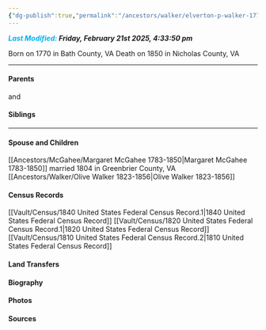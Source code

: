 ```yaml
---
{"dg-publish":true,"permalink":"/ancestors/walker/elverton-p-walker-1770-1850/"}
---
```


***<font color="#00b0f0">Last Modified:</font> Friday, February 21st 2025, 4:33:50 pm***

Born on  1770 in Bath County, VA
Death on 1850 in Nicholas County, VA

---
#### Parents

<!-- Link to father --> and <!-- Link to mother-->
#### Siblings
<!-- Link to sibling -->

---
#### Spouse and Children
[[Ancestors/McGahee/Margaret McGahee 1783-1850\|Margaret McGahee 1783-1850]] married 1804 in Greenbrier County, VA
[[Ancestors/Walker/Olive Walker 1823-1856\|Olive Walker 1823-1856]]

#### Census Records
[[Vault/Census/1840 United States Federal Census Record.1\|1840 United States Federal Census Record]]
[[Vault/Census/1820 United States Federal Census Record.1\|1820 United States Federal Census Record]]
[[Vault/Census/1810 United States Federal Census Record.2\|1810 United States Federal Census Record]]
#### Land Transfers

#### Biography

#### Photos

#### Sources

